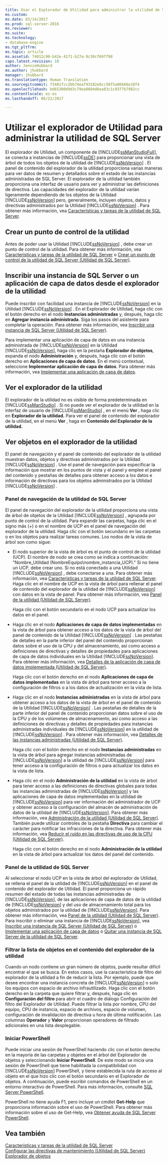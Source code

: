 ```yaml
---
title: Usar el Explorador de Utilidad para administrar la utilidad de SQL Server | Microsoft Docs
ms.custom: 
ms.date: 03/14/2017
ms.prod: sql-server-2016
ms.reviewer: 
ms.suite: 
ms.technology:
- database-engine
ms.tgt_pltfrm: 
ms.topic: article
ms.assetid: 74012c90-b42e-4171-b27a-9c30cf69ff98
caps.latest.revision: 10
author: JennieHubbard
ms.author: jhubbard
manager: jhubbard
ms.translationtype: Human Translation
ms.sourcegitcommit: f3481fcc2bb74eaf93182e6cc58f5a06666e10f4
ms.openlocfilehash: bd65300d9d3c79ea0604d6ea83c1c9377b7982cc
ms.contentlocale: es-es
ms.lasthandoff: 06/22/2017

---
```

# <a name="use-utility-explorer-to-manage-the-sql-server-utility"></a>Utilizar el explorador de Utilidad para administrar la utilidad de SQL Server
  El explorador de Utilidad, un componente de [!INCLUDE[ssManStudioFull](../../includes/ssmanstudiofull-md.md)], se conecta a instancias de [!INCLUDE[ssDE](../../includes/ssde-md.md)] para proporcionar una vista de árbol de todos los objetos de la utilidad de [!INCLUDE[ssNoVersion](../../includes/ssnoversion-md.md)] . El panel de contenido del explorador de la utilidad proporciona varias maneras para ver datos de resumen y detallados sobre el estado de las instancias administradas de SQL Server. El explorador de la utilidad también proporciona una interfaz de usuario para ver y administrar las definiciones de directiva. Las capacidades del explorador de la utilidad varían ligeramente dependiendo de los objetos de la Utilidad [!INCLUDE[ssNoVersion](../../includes/ssnoversion-md.md)] pero, generalmente, incluyen objetos, datos y directivas administrados por la Utilidad [!INCLUDE[ssNoVersion](../../includes/ssnoversion-md.md)] . Para obtener más información, vea [Características y tareas de la utilidad de SQL Server](../../relational-databases/manage/sql-server-utility-features-and-tasks.md).  
  
## <a name="create-utility-control-point"></a>Crear un punto de control de la utilidad  
 Antes de poder usar la Utilidad [!INCLUDE[ssNoVersion](../../includes/ssnoversion-md.md)] , debe crear un punto de control de la utilidad. Para obtener más información, vea [Características y tareas de la utilidad de SQL Server](../../relational-databases/manage/sql-server-utility-features-and-tasks.md) o [Crear un punto de control de la utilidad de SQL Server &#40;Utilidad de SQL Server&#41;](../../relational-databases/manage/create-a-sql-server-utility-control-point-sql-server-utility.md).  
  
## <a name="enroll-an-instance-of-sql-server-or-a-data-tier-application-from-utility-explorer"></a>Inscribir una instancia de SQL Server o un aplicación de capa de datos desde el explorador de la utilidad  
 Puede inscribir con facilidad una instancia de [!INCLUDE[ssNoVersion](../../includes/ssnoversion-md.md)] en la Utilidad [!INCLUDE[ssNoVersion](../../includes/ssnoversion-md.md)] . En el Explorador de Utilidad, haga clic con el botón derecho en el nodo **Instancias administradas** y, después, haga clic en **Agregar instancia administrada**. Siga los pasos del asistente para completar la operación. Para obtener más información, vea [Inscribir una instancia de SQL Server &#40;Utilidad de SQL Server&#41;](../../relational-databases/manage/enroll-an-instance-of-sql-server-sql-server-utility.md).  
  
 Para implementar una aplicación de capa de datos en una instancia administrada de [!INCLUDE[ssNoVersion](../../includes/ssnoversion-md.md)] en la Utilidad [!INCLUDE[ssNoVersion](../../includes/ssnoversion-md.md)], haga clic en la pestaña **Explorador de objetos**, expanda el nodo **Administración** y, después, haga clic con el botón derecho en **Aplicaciones de capa de datos**. En el menú contextual, seleccione **Implementar aplicación de capa de datos**. Para obtener más información, vea [Implementar una aplicación de capa de datos](../../relational-databases/data-tier-applications/deploy-a-data-tier-application.md).  
  
## <a name="viewing-utility-explorer"></a>Ver el explorador de la utilidad  
 El explorador de la utilidad no es visible de forma predeterminada en [!INCLUDE[ssManStudio](../../includes/ssmanstudio-md.md)] . Si no puede ver el explorador de la utilidad en la interfaz de usuario de [!INCLUDE[ssManStudio](../../includes/ssmanstudio-md.md)] , en el menú **Ver** , haga clic en **Explorador de la utilidad.** Para ver el panel de contenido del explorador de la utilidad, en el menú **Ver** , haga en **Contenido del Explorador de la utilidad.**  
  
## <a name="viewing-objects-in-utility-explorer"></a>Ver objetos en el explorador de la utilidad  
 El panel de navegación y el panel de contenido del explorador de la utilidad muestran datos, objetos y directivas administrados por la Utilidad [!INCLUDE[ssNoVersion](../../includes/ssnoversion-md.md)] . Use el panel de navegación para especificar la información que mostrar en los puntos de vista y el panel y emplee el panel del contenido y pestañas de detalles para obtener acceso a los datos e información de directivas para los objetos administrados por la Utilidad [!INCLUDE[ssNoVersion](../../includes/ssnoversion-md.md)] .  
  
### <a name="sql-server-utility-navigation-pane"></a>Panel de navegación de la utilidad de SQL Server  
 El panel de navegación del explorador de la utilidad proporciona una vista de árbol de objetos de la Utilidad [!INCLUDE[ssNoVersion](../../includes/ssnoversion-md.md)] , agrupada por punto de control de la utilidad. Para expandir las carpetas, haga clic en el signo más (+) o en el nombre de UCP en el panel de navegación del explorador de la utilidad. Haga clic con el botón secundario en las carpetas o en los objetos para realizar tareas comunes. Los nodos de la vista de árbol son como sigue:  
  
-   El nodo superior de la vista de árbol es el punto de control de la utilidad (UCP). El nombre de nodo se crea como se indica a continuación: "Nombre_Utilidad (NombreEquipo\nombre_instancia_UCP)." Si no tiene un UCP, debe crear uno. Si no está conectado a una Utilidad [!INCLUDE[ssNoVersion](../../includes/ssnoversion-md.md)] , debe conectarse a una. Para obtener más información, vea [Características y tareas de la utilidad de SQL Server](../../relational-databases/manage/sql-server-utility-features-and-tasks.md). Haga clic en el nombre de UCP en la vista de árbol para rellenar el panel de contenido del explorador de la utilidad de [!INCLUDE[ssNoVersion](../../includes/ssnoversion-md.md)] con datos en la vista de panel. Para obtener más información, vea [Panel de la utilidad &#40;Utilidad de SQL Server&#41;](http://msdn.microsoft.com/library/999eb741-4a60-43f6-ab37-2df7dce845c1).  
  
     Haga clic con el botón secundario en el nodo UCP para actualizar los datos en el panel.  
  
-   Haga clic en el nodo **Aplicaciones de capa de datos implementadas** en la vista de árbol para obtener acceso a los datos de la vista de árbol del panel de contenido de la Utilidad [!INCLUDE[ssNoVersion](../../includes/ssnoversion-md.md)] . Las pestañas de detalles en la parte inferior del panel del contenido proporcionan datos sobre el uso de la CPU y del almacenamiento, así como acceso a definiciones de directivas y detalles de propiedades para aplicaciones de capa de datos individuales en la Utilidad [!INCLUDE[ssNoVersion](../../includes/ssnoversion-md.md)]. Para obtener más información, vea [Detalles de la aplicación de capa de datos implementada &#40;Utilidad de SQL Server&#41;](http://msdn.microsoft.com/library/79c41dd9-abcb-434e-9326-00a341d5c867).  
  
     Haga clic con el botón derecho en el nodo **Aplicaciones de capa de datos implementadas** en la vista de árbol para tener acceso a la configuración de filtros o a los datos de actualización en la vista de lista.  
  
-   Haga clic en el nodo **Instancias administradas** en la vista de árbol para obtener acceso a los datos de la vista de árbol en el panel de contenido de la Utilidad [!INCLUDE[ssNoVersion](../../includes/ssnoversion-md.md)] . Las pestañas de detalles de la parte inferior del panel de contenido proporcionan datos sobre el uso de la CPU y de los volúmenes de almacenamiento, así como acceso a las definiciones de directivas y detalles de propiedades para instancias administradas individuales de [!INCLUDE[ssNoVersion](../../includes/ssnoversion-md.md)] en la utilidad de [!INCLUDE[ssNoVersion](../../includes/ssnoversion-md.md)] . Para obtener más información, vea [Detalles de las instancias administradas &#40;Utilidad de SQL Server&#41;](http://msdn.microsoft.com/library/6e51b7bb-a733-4852-8c33-7f4dbdf931c2).  
  
     Haga clic con el botón derecho en el nodo **Instancias administradas** en la vista de árbol para agregar instancias administradas de [!INCLUDE[ssNoVersion](../../includes/ssnoversion-md.md)] a la utilidad de [!INCLUDE[ssNoVersion](../../includes/ssnoversion-md.md)] para tener acceso a la configuración de filtros o para actualizar los datos en la vista de lista.  
  
-   Haga clic en el nodo **Administración de la utilidad** en la vista de árbol para tener acceso a las definiciones de directivas globales para todas las instancias administradas de [!INCLUDE[ssNoVersion](../../includes/ssnoversion-md.md)] y las aplicaciones de capa de datos implementadas en la utilidad de [!INCLUDE[ssNoVersion](../../includes/ssnoversion-md.md)] para ver información del administrador de UCP y obtener acceso a la configuración del almacén de administración de datos de la utilidad de [!INCLUDE[ssNoVersion](../../includes/ssnoversion-md.md)]. Para obtener más información, vea [Administración de la utilidad &#40;Utilidad de SQL Server&#41;](http://msdn.microsoft.com/library/3e5a00c3-8905-40f0-9ddc-d924df9c2f0d). También puede utilizar controles de la pestaña **Directiva** para cambiar el carácter para notificar las infracciones de la directiva. Para obtener más información, vea [Reducir el ruido en las directivas de uso de la CPU &#40;Utilidad de SQL Server&#41;](../../relational-databases/manage/reduce-noise-in-cpu-utilization-policies-sql-server-utility.md).  
  
     Haga clic con el botón derecho en el nodo **Administración de la utilidad** en la vista de árbol para actualizar los datos del panel del contenido.  
  
### <a name="sql-server-utility-dashboard"></a>Panel de la utilidad de SQL Server  
 Al seleccionar el nodo UCP en la vista de árbol del explorador de Utilidad, se rellena el panel de la utilidad de [!INCLUDE[ssNoVersion](../../includes/ssnoversion-md.md)] en el panel de contenido del explorador de Utilidad. El panel proporciona un rápido resumen del estado de todas las instancias administradas de [!INCLUDE[ssNoVersion](../../includes/ssnoversion-md.md)], de las aplicaciones de capa de datos de la utilidad de [!INCLUDE[ssNoVersion](../../includes/ssnoversion-md.md)] y del uso de almacenamiento total para los objetos administrados por la utilidad de [!INCLUDE[ssNoVersion](../../includes/ssnoversion-md.md)]. Para obtener más información, vea [Panel de la utilidad &#40;Utilidad de SQL Server&#41;](http://msdn.microsoft.com/library/999eb741-4a60-43f6-ab37-2df7dce845c1). Para inscribir o eliminar una instancia de [!INCLUDE[ssNoVersion](../../includes/ssnoversion-md.md)], vea [Inscribir una instancia de SQL Server &#40;Utilidad de SQL Server&#41;](../../relational-databases/manage/enroll-an-instance-of-sql-server-sql-server-utility.md) o [Implementar una aplicación de capa de datos](../../relational-databases/data-tier-applications/deploy-a-data-tier-application.md) o [Quitar una instancia de SQL Server de la utilidad de SQL Server](../../relational-databases/manage/remove-an-instance-of-sql-server-from-the-sql-server-utility.md).  
  
### <a name="filtering-the-list-of-objects-in-utility-explorer-contents"></a>Filtrar la lista de objetos en el contenido del explorador de la utilidad  
 Cuando un nodo contiene un gran número de objetos, puede resultar difícil encontrar el que se busca. En estos casos, use la característica de filtro del explorador de la utilidad a fin de reducir la lista. Por ejemplo, puede que desee encontrar una instancia concreta de [!INCLUDE[ssNoVersion](../../includes/ssnoversion-md.md)] o solo los equipos con espacio de archivo infrautilizado. Haga clic con el botón derecho en la carpeta que quiere filtrar y, después, haga clic en **Configuración del filtro** para abrir el cuadro de diálogo Configuración del filtro del Explorador de Utilidad. Puede filtrar la lista por nombre, CPU del equipo, CPU de instancia, espacio de archivos, espacio de volumen, configuración de invalidación de directiva u hora de última notificación. Las columnas **Operador** y **Valor** proporcionan operadores de filtrado adicionales en una lista desplegable.  
  
### <a name="starting-powershell"></a>Iniciar PowerShell  
 Puede iniciar una sesión de PowerShell haciendo clic con el botón derecho en la mayoría de las carpetas y objetos en el árbol del Explorador de objetos y seleccionando **Iniciar PowerShell**. De este modo se inicia una sesión de PowerShell que tiene habilitada la compatibilidad con [!INCLUDE[ssNoVersion](../../includes/ssnoversion-md.md)] PowerShell, y tiene establecida la ruta de acceso al objeto en el que hizo clic con el botón secundario en el Explorador de objetos. A continuación, puede escribir comandos de PowerShell en un entorno interactivo de PowerShell. Para más información, consulte [SQL Server PowerShell](../../relational-databases/scripting/sql-server-powershell.md).  
  
 PowerShell no tiene ayuda F1, pero incluye un cmdlet **Get-Help** que proporciona información sobre el uso de PowerShell. Para obtener más información sobre el uso de Get-Help, vea [Obtener ayuda de SQL Server PowerShell](../../relational-databases/scripting/get-help-sql-server-powershell.md).  
  
## <a name="see-also"></a>Vea también  
 [Características y tareas de la utilidad de SQL Server](../../relational-databases/manage/sql-server-utility-features-and-tasks.md)   
 [Configurar las directivas de mantenimiento &#40;Utilidad de SQL Server&#41;](../../relational-databases/manage/configure-health-policies-sql-server-utility.md)   
 [Explorador de objetos](http://msdn.microsoft.com/library/469ea8e2-79b9-44c8-bb6f-f0e1c5dbf0f2)  
  
  
